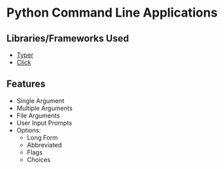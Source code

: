 # Python Command Line Applications

## Libraries/Frameworks Used

- [Typer](https://typer.tiangolo.com/)
- [Click](https://click.palletsprojects.com/en/8.1.x/)

## Features

- Single Argument
- Multiple Arguments
- File Arguments
- User Input Prompts
- Options:
  - Long Form
  - Abbreviated
  - Flags
  - Choices

